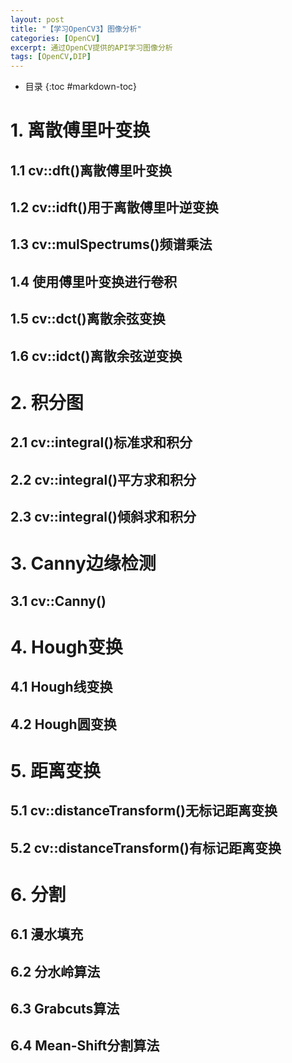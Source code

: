 ```yaml
---
layout: post
title: "【学习OpenCV3】图像分析"
categories: [OpenCV]
excerpt: 通过OpenCV提供的API学习图像分析
tags: [OpenCV,DIP]
---
```

- 目录
{:toc #markdown-toc}


# 1. 离散傅里叶变换

## 1.1 cv::dft()离散傅里叶变换

## 1.2 cv::idft()用于离散傅里叶逆变换

## 1.3 cv::mulSpectrums()频谱乘法

## 1.4 使用傅里叶变换进行卷积

## 1.5 cv::dct()离散余弦变换

## 1.6 cv::idct()离散余弦逆变换

# 2. 积分图

## 2.1 cv::integral()标准求和积分

## 2.2 cv::integral()平方求和积分

## 2.3 cv::integral()倾斜求和积分

# 3. Canny边缘检测

## 3.1 cv::Canny()

# 4. Hough变换

## 4.1 Hough线变换

## 4.2 Hough圆变换

# 5. 距离变换

## 5.1 cv::distanceTransform()无标记距离变换

## 5.2 cv::distanceTransform()有标记距离变换

# 6. 分割

## 6.1 漫水填充

## 6.2 分水岭算法

## 6.3 Grabcuts算法

## 6.4 Mean-Shift分割算法
